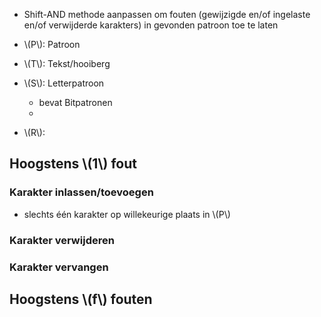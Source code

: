 
* Shift-AND methode aanpassen om fouten (gewijzigde en/of ingelaste en/of verwijderde karakters) in gevonden patroon toe te laten

* \\(P\\): Patroon
* \\(T\\): Tekst/hooiberg
* \\(S\\): Letterpatroon
    * bevat Bitpatronen
    * 
* \\(R\\): 

## Hoogstens \\(1\\) fout

### Karakter inlassen/toevoegen

* slechts één karakter op willekeurige plaats in \\(P\\)

### Karakter verwijderen



### Karakter vervangen



## Hoogstens \\(f\\) fouten
